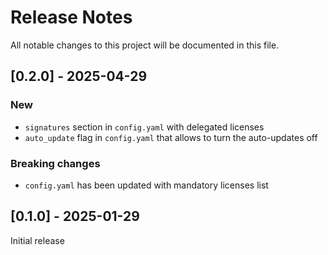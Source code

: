 # Release Notes

All notable changes to this project will be documented in this file.

## [0.2.0] - 2025-04-29

### New
- `signatures` section in `config.yaml` with delegated licenses
- `auto_update` flag in `config.yaml` that allows to turn the auto-updates off

### Breaking changes
- `config.yaml`  has been updated with mandatory licenses list

## [0.1.0] - 2025-01-29

Initial release
